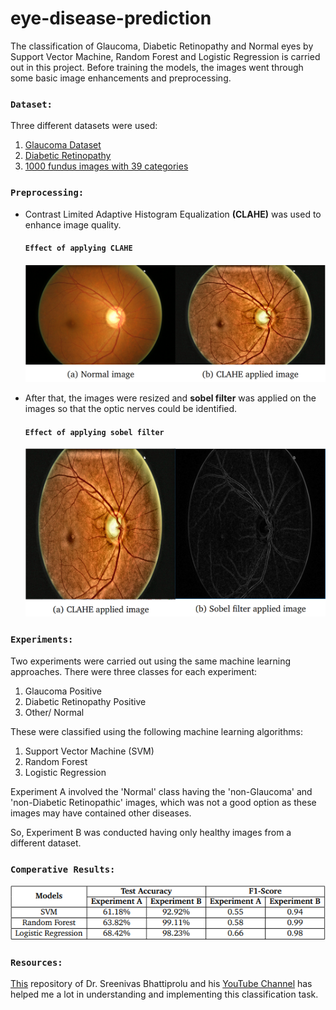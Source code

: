 # eye-disease-prediction

The classification of Glaucoma, Diabetic Retinopathy and Normal eyes by Support Vector Machine, Random Forest and Logistic Regression is carried out in this project. Before training the models, the images went through some basic image enhancements and preprocessing.

### `Dataset:`
Three different datasets were used:
1. [Glaucoma Dataset](https://www.kaggle.com/sshikamaru/glaucoma-detection)
2. [Diabetic Retinopathy](https://www.kaggle.com/sohaibanwaar1203/diabetic-rateinopathy-full)
3. [1000 fundus images with 39 categories](https://www.kaggle.com/linchundan/fundusimage1000)

### `Preprocessing:`
* Contrast Limited Adaptive Histogram Equalization **(CLAHE)** was used to enhance image quality.
  #### `Effect of applying CLAHE`
  ![Effect of CLAHE](./screenshots/CLAHE.png)

* After that, the images were resized and **sobel filter** was applied on the images so that the optic nerves could be identified.
  #### `Effect of applying sobel filter`
  ![Effect of sobel](./screenshots/sobel.png)

### `Experiments:`
Two experiments were carried out using the same machine learning approaches. There were three classes for each experiment:
1. Glaucoma Positive
2. Diabetic Retinopathy Positive
3. Other/ Normal

These were classified using the following machine learning algorithms:
1. Support Vector Machine (SVM)
2. Random Forest
3. Logistic Regression

Experiment A involved the 'Normal' class having the 'non-Glaucoma' and 'non-Diabetic Retinopathic' images, which was not a good option as these images may have contained other diseases.

So, Experiment B was conducted having only healthy images from a different dataset.

### `Comperative Results:`
![Effect of sobel](./screenshots/result.png)

### `Resources:`
[This](https://github.com/bnsreenu/python_for_microscopists) repository of Dr. Sreenivas Bhattiprolu and his [YouTube Channel](https://www.youtube.com/channel/UC34rW-HtPJulxr5wp2Xa04w) has helped me a lot in understanding and implementing this classification task.